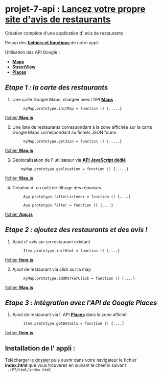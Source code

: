 # projet-7-api : [__Lancez votre propre site d'avis de restaurants__](https://openclassrooms.com/projects/lancez-votre-propre-site-d-avis-de-restaurants)

Création complète d'une application d' avis de restaurants 

Recap des  [__fichiers et fonctions__](recap_fonction_12012018.pdf) de notre appli

Utilisation des API Google : 
* [__Maps__](https://developers.google.com/maps/?hl=fr)
* [__StreetView__](https://developers.google.com/maps/documentation/streetview/?hl=fr)
* [__Places__](https://developers.google.com/places/)



## _Etape 1 : la carte des restaurants_

1. Une carte Google Maps, chargée avec l'API [__Maps__](https://developers.google.com/maps/?hl=fr)
      
            myMap.prototype.initMap = function () {.....}
      
[fichier __Map.js__](./js/Map.js)

2. Une liste de restaurants correspondant à la zone affichée sur la carte Google Maps correspondant au fichier JSON fourni.

            myMap.prototype.getJson = function () {.....}
      
[fichier __Map.js__](./js/Map.js)


3.  Géolocalisation de l' utilisateur via [__API JavaScript dédié__](https://developers.google.com/maps/documentation/javascript/geolocation?hl=fr)

            myMap.prototype.geolocation = function () {.....}
      
[fichier __Map.js__](./js/Map.js) 


4. Création d' un outil de filtrage des réponses

            App.prototype.filterListener = function () {....}
      
            App.prototype.filter = function () {....}
      
[fichier __App.js__](./js/App.js) 



## _Etape 2 : ajoutez des restaurants et des avis !_

1. Ajout d' avis sur un restaurant existant

            Item.prototype.initHtml = function () {....}
      
[fichier __Item.js__](./js/Item.js) 

2. Ajout de restaurant via click sur la map 

            myMap.prototype.addMarkerClick = function () {....}
      
[fichier __Map.js__](./js/Map.js) 




## _Etape 3 : intégration avec l'API de Google Places_


1. Ajout de restaurant via l' API [__Places__](https://developers.google.com/places/) dans la zone affiché

            Item.prototype.getDetails = function () {....}
      
[fichier __Item.js__](./js/Item.js)



## Installation de l' appli : 
Télécharger [le dossier](https://github.com/Gu1ll0m/projet-7-api) puis ouvrir dans votre navigateur le fichier __index.html__ que vous trouverez en suivant le chemin suivant `../P7/html/index.html`

